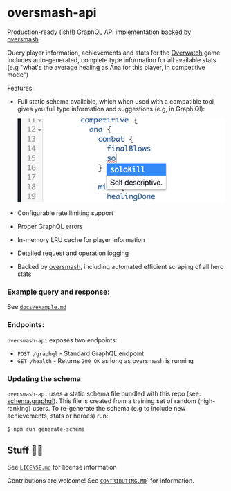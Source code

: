 # oversmash-api

Production-ready (ish!!) GraphQL API implementation backed by [oversmash](https://github.com/filp/oversmash).

Query player information, achievements and stats for the [Overwatch](https://playoverwatch.com/en-us/) game. Includes auto-generated, complete type information for all available stats (e.g "what's the average healing as Ana for this player, in competitive mode")

Features:

- Full static schema available, which when used with a compatible tool gives you full type information and suggestions (e.g, in GraphiQl):

    ![](/docs/suggestions.png)

- Configurable rate limiting support
- Proper GraphQL errors
- In-memory LRU cache for player information
- Detailed request and operation logging
- Backed by [oversmash](https://github.com/filp/oversmash), including automated efficient scraping of all hero stats

### Example query and response:

See [`docs/example.md`](/docs/example.md)

### Endpoints:

`oversmash-api` exposes two endpoints:

- `POST /graphql` - Standard GraphQL endpoint
- `GET /health` - Returns `200 OK` as long as oversmash is running

### Updating the schema

`oversmash-api` uses a static schema file bundled with this repo (see: [schema.graphql](/schema.graphql)). This file is created from a training set of random (high-ranking) users. To re-generate the schema (e.g to include new achievements, stats or heroes) run:

```shell
$ npm run generate-schema
```

## Stuff 🤠🦍

See [`LICENSE.md`](/LICENSE.md) for license information

Contributions are welcome! See [`CONTRIBUTING.MD`](/CONTRIBUTING.MD)` for information.
